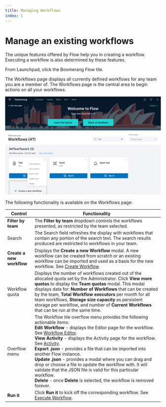 ```yaml
---
title: Managing Workflows
index: 1
---
```


# Manage an existing workflows

The unique features offered by Flow help you in creating a workflow. Executing a workflow is also determined by these features.

From Launchpad, click the Boomerang Flow tile.

The Workflows page displays all currently defined workflows for any team you are a member of. The Workflows page is the central area to begin actions on all your workflows.

![Workflows Page](./assets/workflow-tile-dropdown.png)

The following functionality is available on the Workflows page:

| Control                   | Functionality                                                                                                                                                                                                                                                                                                                                                                                                                                                                                                                                                                                                                                                             |
| ------------------------- | ------------------------------------------------------------------------------------------------------------------------------------------------------------------------------------------------------------------------------------------------------------------------------------------------------------------------------------------------------------------------------------------------------------------------------------------------------------------------------------------------------------------------------------------------------------------------------------------------------------------------------------------------------------------------- |
| **Filter by team**        | The **Filter by team** dropdown controls the workflows presented, as restricted by the team selected.                                                                                                                                                                                                                                                                                                                                                                                                                                                                                                                                                                     |
| Search                    | The Search field refreshes the display with workflows that contain any portion of the search text. The search results produced are restricted to workflows in your team.                                                                                                                                                                                                                                                                                                                                                                                                                                                                                                  |
| **Create a new workflow** | Displays the **Create a new Workflow** modal. A new workflow can be created from scratch or an existing workflow can be imported and used as a basis for the new workflow. See [Create Workflow](/useboomerang.io/docs/how-to-guide/create).                                                                                                                                                                                                                                                                                                                                                                                                                                                                 |
| Workflow quota            | Displays the number of workflows created out of the allocated quota set by the Administrator. Click **View more quotas** to display the **Team quotas** modal. This modal displays data for: **Number of Workflows** that can be created by the team, **Total Workflow executors** per month for all team workflows, **Storage size capacity** as persistent storage per workflow, and number of **Current Workflows** that can be run at the same time.                                                                                                                                                                                                                  |
| Overflow menu             | The Workflow tile overflow menu provides the following actionable items: <br>**Edit Workflow** - displays the Editor page for the workflow. See [Workflow Editor](/useboomerang.io/docs/how-to-guide/edit).<br>**View Activity** - displays the Activity page for the workflow. See [Activity](/useboomerang.io/docs/getting-to-know/activity). <br>**Export .json** - provides a file that can be imported into another Flow instance.<br>**Update .json** - provides a modal where you can drag and drop or choose a file to update the workflow with. It will validate that the JSON file is valid for this particular workflow.<br> **Delete** - once **Delete** is selected, the workflow is removed forever. |
| **Run it**                | Click **Run it** to kick off the corresponding workflow. See [Execute Workflow](/useboomerang.io/docs/how-to-guide/run).                                                                                                                                                                                                                                                                                                                                                                                                                                                                                                                                                                                     |
